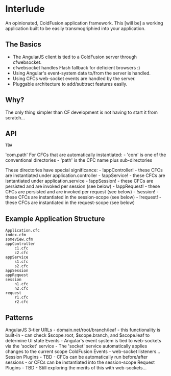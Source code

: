 Interlude
=========

An opinionated, ColdFusion application framework.  This [will be] a working application built to be easily transmogriphied into your application.


The Basics
----------
- The AngularJS client is tied to a ColdFusion server through cfwebsocket.
- cfwebsocket handles Flash fallback for deficient browsers :)
- Using Angular's event-system data to/from the server is handled.
- Using CFCs web-socket events are handled by the server.
- Pluggable architecture to add/subtract features easily.


Why?
----
The only thing simpler than CF development is not having to start it from scratch...


API
---
```
TBA
```

'com.path'
	For CFCs that are automatically instantiated:
	- 'com' is one of the conventional directories
	- 'path' is the CFC name plus sub-directories
	
These directories have special significance:
	- !appController! - these CFCs are instantiated under application.controller
	- !appService! - these CFCs are isntantiated under application.service
	- !appSession! - these CFCs are persisted and are invoked per session (see below)
	- !appRequest! - these CFCs are persisted and are invoked per request (see below)
	- !session! - these CFCs are instantiated in the session-scope (see below)
	- !request! - these CFCs are instantiated in the request-scope (see below)


Example Application Structure
-----------------------------
```
Application.cfc
index.cfm
someView.cfm
appController
	c1.cfc
	c2.cfc
appService
	s1.cfc
	s2.cfc
appSession
appRequest
session
	n1.cfc
	n2.cfc
request
	r1.cfc
	r2.cfc
```


Patterns
--------
AngularJS
	3-tier URLs
	- domain.net/root/branch/leaf
	- this functionality is built-in
	- can check $scope.root, $scope.branch, and $scope.leaf to determine UI state
	Events
	- Angular's event system is tied to web-sockets via the 'socket' service
	- The 'socket' service automatically applies changes to the current scope
ColdFusion
	Events
	- web-socket listeners...
	Session Plugins
	- TBD
	- CFCs can be automatically run before/after sessions
	- or CFCs can be instantiated into the session-scope
	Request Plugins
	- TBD
	- Still exploring the merits of this with web-sockets...
